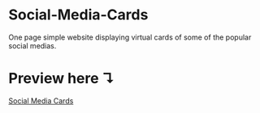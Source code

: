 # Social-Media-Cards
One page simple website displaying virtual cards of some of the popular social medias.
# Preview here ↴
<a href="https://akshitadas.github.io/Social-Media-Cards/">Social Media Cards</a> 
